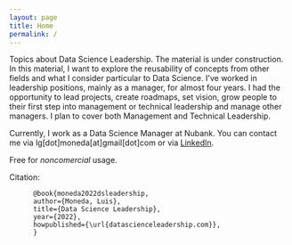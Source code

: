 ```yaml
---
layout: page
title: Home
permalink: /
---
```


Topics about Data Science Leadership. The material is under construction. In this material, I want to explore the reusability of concepts from other fields and what I consider particular to Data Science. I've worked in leadership positions, mainly as a manager, for almost four years. I had the opportunity to lead projects, create roadmaps, set vision, grow people to their first step into management or technical leadership and manage other managers. I plan to cover both Management and Technical Leadership.

Currently, I work as a Data Science Manager at Nubank. You can contact me via lg[dot]moneda[at]gmail[dot]com or via [LinkedIn](https://www.linkedin.com/in/luis-moneda-310b0010a/).

Free for *noncomercial* usage.

Citation:

		  @book{moneda2022dsleadership,
		  author={Moneda, Luis},
		  title={Data Science Leadership},
		  year={2022},
		  howpublished={\url{datascienceleadership.com}},
		  }
